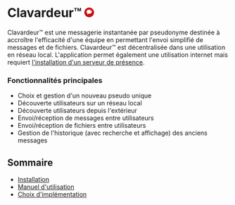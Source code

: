 # Clavardeur™ ![logo](images/icon22.png)
Clavardeur™ est une messagerie instantanée par pseudonyme destinée à accroître l'efficacité d'une équipe en permettant l'envoi simplifié de messages et de fichiers.
Clavardeur™ est décentralisée dans une utilisation en réseau local.
L'application permet également une utilisation internet mais requiert [l'installation d'un serveur de présence](installation.md).

### Fonctionnalités principales
- Choix et gestion d'un nouveau pseudo unique
- Découverte utilisateurs sur un réseau local
- Découverte utilisateurs depuis l'extérieur
- Envoi/réception de messages entre utilisateurs
- Envoi/réception de fichiers entre utilisateurs
- Gestion de l'historique (avec recherche et affichage) des anciens messages

## Sommaire
- [Installation](installation.md)
- [Manuel d'utilisation](manuel.md)
- [Choix d'implémentation](choix.md)
